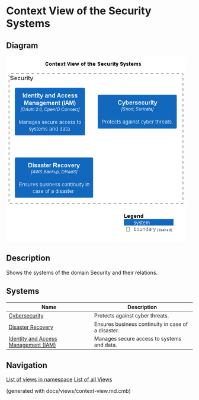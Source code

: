 # Context View of the Security Systems

## Diagram
![Context View of the Security Systems](../../mybank/security/context-view.png)

## Description
Shows the systems of the domain Security and their relations.
## Systems
| Name | Description |
|---|---|
| [Cybersecurity](../../mybank/security/cybersecurity-system.md) | Protects against cyber threats. |
| [Disaster Recovery](../../mybank/security/disaster-recovery-system.md) | Ensures business continuity in case of a disaster. |
| [Identity and Access Management (IAM)](../../mybank/security/identity-access-management-system.md) | Manages secure access to systems and data. |


## Navigation
[List of views in namespace](./views-in-namespace.md)
[List of all Views](../../views.md)

(generated with docs/views/context-view.md.cmb)
